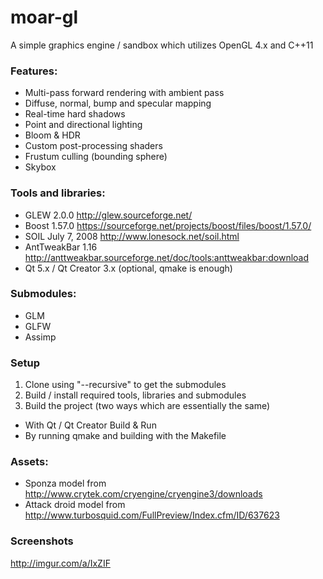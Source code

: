 # moar-gl

A simple graphics engine / sandbox which utilizes OpenGL 4.x and C++11

### Features:
- Multi-pass forward rendering with ambient pass
- Diffuse, normal, bump and specular mapping
- Real-time hard shadows
- Point and directional lighting
- Bloom & HDR
- Custom post-processing shaders
- Frustum culling (bounding sphere)
- Skybox

### Tools and libraries:

- GLEW 2.0.0 http://glew.sourceforge.net/
- Boost 1.57.0 https://sourceforge.net/projects/boost/files/boost/1.57.0/
- SOIL July 7, 2008 http://www.lonesock.net/soil.html
- AntTweakBar 1.16 http://anttweakbar.sourceforge.net/doc/tools:anttweakbar:download
- Qt 5.x / Qt Creator 3.x (optional, qmake is enough)

### Submodules:

- GLM
- GLFW
- Assimp

### Setup

1. Clone using "--recursive" to get the submodules
2. Build / install required tools, libraries and submodules
3. Build the project (two ways which are essentially the same)
 * With Qt / Qt Creator Build & Run
 * By running qmake and building with the Makefile

### Assets:

- Sponza model from http://www.crytek.com/cryengine/cryengine3/downloads
- Attack droid model from http://www.turbosquid.com/FullPreview/Index.cfm/ID/637623

### Screenshots

http://imgur.com/a/IxZIF
